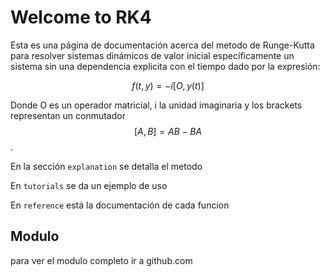 # Welcome to RK4
Esta es una página de documentación acerca del metodo de Runge-Kutta para resolver sistemas dinámicos de valor inicial específicamente un sistema sin una dependencia explicita con el tiempo dado por la expresión:

$$
f(t,y)= -i[O,y(t)]
$$

Donde O es un operador matricial, i la unidad imaginaria y los brackets representan un conmutador $$ [A,B]=AB-BA $$ .

En la sección  `explanation` se detalla el metodo

En  `tutorials` se da un ejemplo de uso

En `reference` está la documentación de cada funcion

## Modulo
para ver el modulo completo ir a github.com
